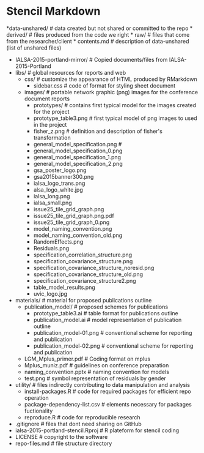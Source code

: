 # Stencil Markdown

*data-unshared/                                                # data created but not shared or committed to the repo
    * derived/                                                 # files produced from the code we right
    * raw/                                                     # files that come from the researcher/client
    * contents.md                                              # description of data-unshared (list of unshared files)
* IALSA-2015-portland-mirror/                                  # Copied documents/files from IALSA-2015-Portland
* libs/                                                        # global resources for reports and web
    * css/                                                     # customize the appearance of HTML produced by RMarkdown
        * sidebar.css                                          # code of format for styling sheet document
    * images/                                                  # portable network graphic (png) images for the conference document reports
        * prototypes/                                          # contains first typical model for the images created for the project
        * prototype_table3.png                                 # first typical model of png images to used in the project
        * fisher_z.png                                         # definition and description of fisher's transformation
        * general_model_specification.png                      #
        * general_model_specification_0.png
        * general_model_specification_1.png
        * general_model_specification_2.png
        * gsa_poster_logo.png
        * gsa2015banner300.png
        * ialsa_logo_trans.png
        * alsa_logo_white.jpg
        * ialsa_long.png
        * ialsa_small.png
        * issue25_tile_grid_graph.png
        * issue25_tile_grid_graph.png.pdf
        * issue25_tile_grid_graph_0.png
        * model_naming_convention.png
        * model_naming_convention_old.png
        * RandomEffects.png
        * Residuals.png
        * specification_correlation_structure.png
        * specification_covariance_structure.png
        * specification_covariance_structure_noresid.png
        * specification_covariance_structure_old.png
        * specification_covariance_structure2.png
        * table_model_results.png
        * uvic_logo.jpg
* materials/                                                   # material for proposed publications outline
    * publication_model/                                       # proposed schemes for publications
        * prototype_table3.ai                                  # table format for publications outline
        * publication_model.ai                                 # model representation of publication outline
        * publication_model-01.png                             # conventional scheme for reporting and publication
        * publication_model-02.png                             # conventional scheme for reporting and publication
    * LGM_Mplus_primer.pdf                                     # Coding format on mplus
    * Mplus_muniz.pdf                                          # guidelines on conference preparation
    * naming_convention.pptx                                   # naming convention for models
    * test.png                                                 # symbol representation of residuals by gender
* utility/                                                     # files indirectly contributing to data manipulation and analysis
    * install-packages.R                                       # code for required packages for efficient repo operation
    * package-dependency-list.csv                              # elements necessary for packages fuctionality
    * reproduce.R                                              # code for reproducible research
* .gitignore                                                   # files that dont need sharing on GitHub
* ialsa-2015-portland-stencil.Rproj                            # R plateform for stencil coding
* LICENSE                                                      # copyright to the software
* repo-files.md                                                # file structure directory
